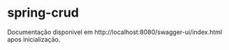 # spring-crud

Documentação disponivel em http://localhost:8080/swagger-ui/index.html apos inicialização.
